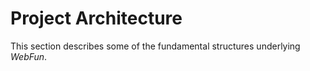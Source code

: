 Project Architecture
====================

This section describes some of the fundamental structures underlying *WebFun*.
